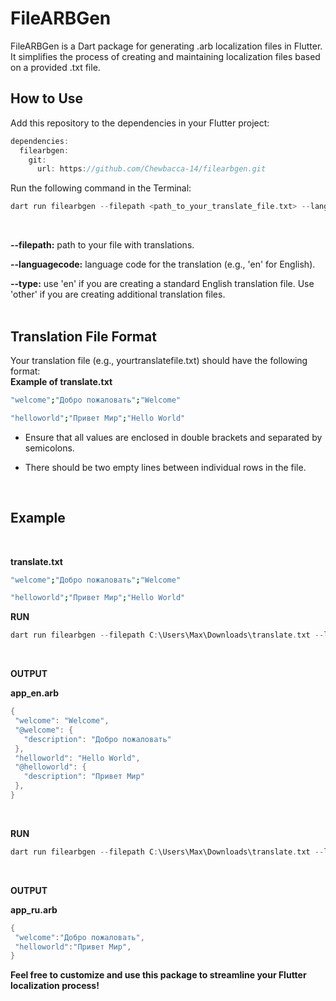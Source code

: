 # FileARBGen


FileARBGen is a Dart package for generating .arb localization files in Flutter. It simplifies the process of creating and maintaining localization files based on a provided .txt file.

## How to Use
Add this repository to the dependencies in your Flutter project:

```dart
dependencies:
  filearbgen:
    git:
      url: https://github.com/Chewbacca-14/filearbgen.git
```
Run the following command in the Terminal:
<br/>
```dart
dart run filearbgen --filepath <path_to_your_translate_file.txt> --languagecode <language_code> --type <en/other>
```

<br/>


**--filepath:** path to your file with translations.

**--languagecode:** language code for the translation (e.g., 'en' for English).

**--type:** use 'en' if you are creating a standard English translation file. Use 'other' if you are creating additional translation files.
<br/><br/>

## Translation File Format
Your translation file (e.g., yourtranslatefile.txt) should have the following format:
<br/>
**Example of translate.txt**
```bash
"welcome";"Добро пожаловать";"Welcome"

"helloworld";"Привет Мир";"Hello World"
```
- Ensure that all values are enclosed in double brackets and separated by semicolons.

- There should be two empty lines between individual rows in the file.
  
<br/>

## Example

<br/>

**translate.txt**

```bash
"welcome";"Добро пожаловать";"Welcome"

"helloworld";"Привет Мир";"Hello World"
```

**RUN**

```dart
dart run filearbgen --filepath C:\Users\Max\Downloads\translate.txt --languagecode en --type en
```
<br/>



**OUTPUT**

**app_en.arb**

```dart
{
 "welcome": "Welcome",
 "@welcome": {
   "description": "Добро пожаловать"
 },
 "helloworld": "Hello World",
 "@helloworld": {
   "description": "Привет Мир"
 },
}
```
<br/>

**RUN**

```dart
dart run filearbgen --filepath C:\Users\Max\Downloads\translate.txt --languagecode ru --type other
```
<br/>



**OUTPUT**

**app_ru.arb**

```dart
{
 "welcome":"Добро пожаловать",
 "helloworld":"Привет Мир",
}
```

__**Feel free to customize and use this package to streamline your Flutter localization process!**__

